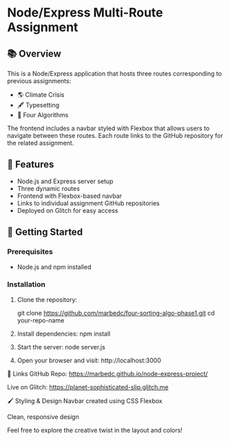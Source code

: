 # Node/Express Multi-Route Assignment

## 📚 Overview

This is a Node/Express application that hosts three routes corresponding to previous assignments:

- 🌎 Climate Crisis
- 🖋️ Typesetting
- 🧮 Four Algorithms

The frontend includes a navbar styled with Flexbox that allows users to navigate between these routes. Each route links to the GitHub repository for the related assignment.

## 🧩 Features

- Node.js and Express server setup
- Three dynamic routes
- Frontend with Flexbox-based navbar
- Links to individual assignment GitHub repositories
- Deployed on Glitch for easy access

## 🚀 Getting Started

### Prerequisites

- Node.js and npm installed

### Installation

1. Clone the repository:
   
   git clone https://github.com/marbedc/four-sorting-algo-phase1.git
   cd your-repo-name

2. Install dependencies:
   npm install 

3. Start the server:
node server.js

4. Open your browser and visit:
http://localhost:3000

🔗 Links
GitHub Repo: https://marbedc.github.io/node-express-project/

Live on Glitch: https://planet-sophisticated-slip.glitch.me 

🖌️ Styling & Design
Navbar created using CSS Flexbox

Clean, responsive design

Feel free to explore the creative twist in the layout and colors!

